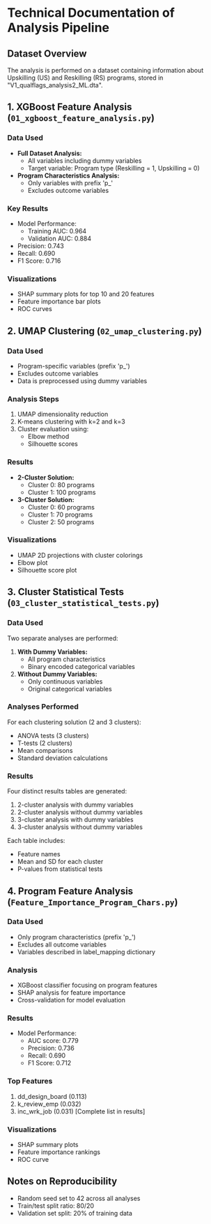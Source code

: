 # Technical Documentation of Analysis Pipeline

## Dataset Overview
The analysis is performed on a dataset containing information about Upskilling (US) and Reskilling (RS) programs, stored in "V1_qualflags_analysis2_ML.dta".

## 1. XGBoost Feature Analysis (`01_xgboost_feature_analysis.py`)

### Data Used
- **Full Dataset Analysis:**
  - All variables including dummy variables
  - Target variable: Program type (Reskilling = 1, Upskilling = 0)
- **Program Characteristics Analysis:**
  - Only variables with prefix 'p_'
  - Excludes outcome variables

### Key Results
- Model Performance:
  - Training AUC: 0.964
  - Validation AUC: 0.884
- Precision: 0.743
- Recall: 0.690
- F1 Score: 0.716

### Visualizations
- SHAP summary plots for top 10 and 20 features
- Feature importance bar plots
- ROC curves

## 2. UMAP Clustering (`02_umap_clustering.py`)

### Data Used
- Program-specific variables (prefix 'p_')
- Excludes outcome variables
- Data is preprocessed using dummy variables

### Analysis Steps
1. UMAP dimensionality reduction
2. K-means clustering with k=2 and k=3
3. Cluster evaluation using:
   - Elbow method
   - Silhouette scores

### Results
- **2-Cluster Solution:**
  - Cluster 0: 80 programs
  - Cluster 1: 100 programs
- **3-Cluster Solution:**
  - Cluster 0: 60 programs
  - Cluster 1: 70 programs
  - Cluster 2: 50 programs

### Visualizations
- UMAP 2D projections with cluster colorings
- Elbow plot
- Silhouette score plot

## 3. Cluster Statistical Tests (`03_cluster_statistical_tests.py`)

### Data Used
Two separate analyses are performed:
1. **With Dummy Variables:**
   - All program characteristics
   - Binary encoded categorical variables
2. **Without Dummy Variables:**
   - Only continuous variables
   - Original categorical variables

### Analyses Performed
For each clustering solution (2 and 3 clusters):
- ANOVA tests (3 clusters)
- T-tests (2 clusters)
- Mean comparisons
- Standard deviation calculations

### Results
Four distinct results tables are generated:
1. 2-cluster analysis with dummy variables
2. 2-cluster analysis without dummy variables
3. 3-cluster analysis with dummy variables
4. 3-cluster analysis without dummy variables

Each table includes:
- Feature names
- Mean and SD for each cluster
- P-values from statistical tests

## 4. Program Feature Analysis (`Feature_Importance_Program_Chars.py`)

### Data Used
- Only program characteristics (prefix 'p_')
- Excludes all outcome variables
- Variables described in label_mapping dictionary

### Analysis
- XGBoost classifier focusing on program features
- SHAP analysis for feature importance
- Cross-validation for model evaluation

### Results
- Model Performance:
  - AUC score: 0.779
  - Precision: 0.736
  - Recall: 0.690
  - F1 Score: 0.712

### Top Features
1. dd_design_board (0.113)
2. k_review_emp (0.032)
3. inc_wrk_job (0.031)
[Complete list in results]

### Visualizations
- SHAP summary plots
- Feature importance rankings
- ROC curve

## Notes on Reproducibility
- Random seed set to 42 across all analyses
- Train/test split ratio: 80/20
- Validation set split: 20% of training data